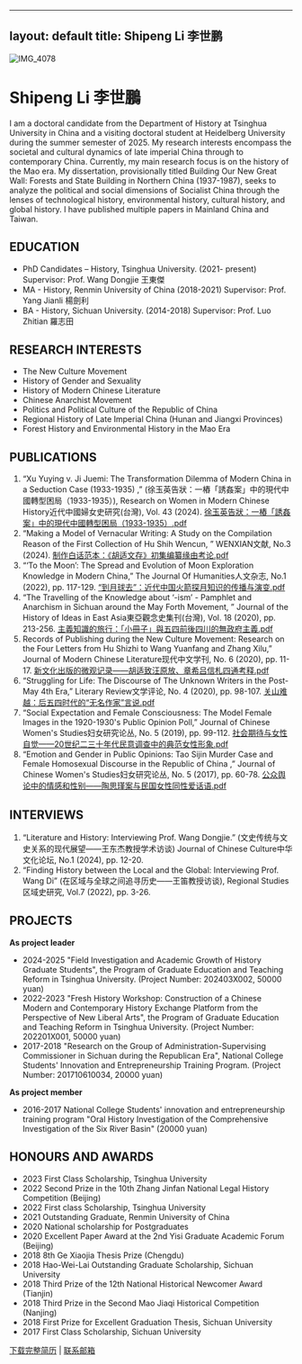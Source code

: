 <meta name="description" content="清华大学历史系博士生李世鹏的个人学术主页">
<meta name="keywords" content="Tsinghua Shipeng Li history">

---
layout: default
title: Shipeng Li 李世鹏
---

![IMG_4078](https://github.com/user-attachments/assets/3a57e688-deef-4145-b9fd-70fc38f57a0b)

# Shipeng Li 李世鵬

I am a doctoral candidate from the Department of History at Tsinghua University in China and a visiting doctoral student at Heidelberg University during the summer semester of 2025. My research interests encompass the societal and cultural dynamics of late imperial China through to contemporary China. Currently, my main research focus is on the history of the Mao era. My dissertation, provisionally titled Building Our New Great Wall: Forests and State Building in Northern China (1937-1987), seeks to analyze the political and social dimensions of Socialist China through the lenses of technological history, environmental history, cultural history, and global history. I have published multiple papers in Mainland China and Taiwan.

## EDUCATION
- PhD Candidates – History, Tsinghua University. (2021- present)        Supervisor: Prof. Wang Dongjie 王東傑
- MA - History, Renmin University of China (2018-2021)              Supervisor: Prof. Yang Jianli 楊劍利
- BA - History, Sichuan University. (2014-2018)                      Supervisor: Prof. Luo Zhitian 羅志田


## RESEARCH INTERESTS
- The New Culture Movement
- History of Gender and Sexuality
- History of Modern Chinese Literature
- Chinese Anarchist Movement
- Politics and Political Culture of the Republic of China
- Regional History of Late Imperial China (Hunan and Jiangxi Provinces)
- Forest History and Environmental History in the Mao Era


## PUBLICATIONS
1.	“Xu Yuying v. Ji Juemi: The Transformation Dilemma of Modern China in a Seduction Case (1933-1935) ,” (徐玉英告狀：一樁「誘姦案」中的現代中國轉型困局（1933-1935）), Research on Women in Modern Chinese History近代中國婦女史研究(台灣), Vol. 43 (2024). [徐玉英告狀：一樁「誘姦案」中的現代中國轉型困局（1933-1935）.pdf](https://github.com/user-attachments/files/18601665/1933-1935.pdf)
2.	“Making a Model of Vernacular Writing: A Study on the Compilation Reason of the First Collection of Hu Shih Wencun, ” WENXIAN文献, No.3 (2024). [制作白话范本：《胡适文存》初集编纂缘由考论.pdf](https://github.com/user-attachments/files/18599692/default.pdf)
3.	“‘To the Moon’: The Spread and Evolution of Moon Exploration Knowledge in Modern China,” The Journal Of Humanities人文杂志, No.1 (2022), pp. 117-129. [“到月球去”：近代中国火箭探月知识的传播与演变.pdf](https://github.com/user-attachments/files/18599694/default.pdf)
4.	“The Travelling of the Knowledge about ‘-ism’ - Pamphlet and Anarchism in Sichuan around the May Forth Movement, ” Journal of the History of Ideas in East Asia東亞觀念史集刊(台灣), Vol. 18 (2020), pp. 213-256. [主義知識的旅行：「小冊子」與五四前後四川的無政府主義.pdf](https://github.com/user-attachments/files/18599704/default.pdf)
5.	Records of Publishing during the New Culture Movement: Research on the Four Letters from Hu Shizhi to Wang Yuanfang and Zhang Xilu,” Journal of Modern Chinese Literature现代中文学刊, No. 6 (2020), pp. 11-17. [新文化出版的微观记录——胡适致汪原放、章希吕信札四通考释.pdf](https://github.com/user-attachments/files/18599707/default.pdf)
6.	“Struggling for Life: The Discourse of The Unknown Writers in the Post-May 4th Era,” Literary Review文学评论, No. 4 (2020), pp. 98-107. [关山难越：后五四时代的“无名作家”言说.pdf](https://github.com/user-attachments/files/18599711/default.pdf)
7.	“Social Expectation and Female Consciousness: The Model Female Images in the 1920-1930's Public Opinion Poll,” Journal of Chinese Women's Studies妇女研究论丛, No. 5 (2019), pp. 99-112. [社会期待与女性自觉——20世纪二三十年代民意调查中的典范女性形象.pdf](https://github.com/user-attachments/files/18599713/20.pdf)
8.	“Emotion and Gender in Public Opinions: Tao Sijin Murder Case and Female Homosexual Discourse in the Republic of China ,” Journal of Chinese Women's Studies妇女研究论丛, No. 5 (2017), pp. 60-78. [公众舆论中的情感和性别——陶思瑾案与民国女性同性爱话语.pdf](https://github.com/user-attachments/files/18599716/default.pdf)


## INTERVIEWS
1.	“Literature and History: Interviewing Prof. Wang Dongjie.” (文史传统与文史关系的现代展望——王东杰教授学术访谈) Journal of Chinese Culture中华文化论坛, No.1 (2024), pp. 12-20. 
2.	“Finding History between the Local and the Global: Interviewing Prof. Wang Di” (在区域与全球之间追寻历史——王笛教授访谈), Regional Studies区域史研究, Vol.7 (2022), pp. 3-26.


## PROJECTS
**As project leader**
- 2024-2025   "Field Investigation and Academic Growth of History Graduate Students", the Program of Graduate Education and Teaching Reform in Tsinghua University. (Project Number: 202403X002, 50000 yuan)
- 2022-2023   "Fresh History Workshop: Construction of a Chinese Modern and Contemporary History Exchange Platform from the Perspective of New Liberal Arts", the Program of Graduate Education and Teaching Reform in Tsinghua University. (Project Number: 202201X001, 50000 yuan)
- 2017-2018   "Research on the Group of Administration-Supervising Commissioner in Sichuan during the Republican Era", National College Students' Innovation and Entrepreneurship Training Program. (Project Number: 201710610034, 20000 yuan)
 
**As project member**
- 2016-2017   National College Students' innovation and entrepreneurship training program "Oral History Investigation of the Comprehensive Investigation of the Six River Basin" (20000 yuan)


## HONOURS AND AWARDS
- 2023  First Class Scholarship, Tsinghua University
- 2022  Second Prize in the 10th Zhang Jinfan National Legal History Competition (Beijing)
- 2022  First class Scholarship, Tsinghua University
- 2021  Outstanding Graduate, Renmin University of China
- 2020  National scholarship for Postgraduates
- 2020  Excellent Paper Award at the 2nd Yisi Graduate Academic Forum (Beijing)
- 2018  8th Ge Xiaojia Thesis Prize (Chengdu)
- 2018  Hao-Wei-Lai Outstanding Graduate Scholarship, Sichuan University
- 2018  Third Prize of the 12th National Historical Newcomer Award (Tianjin)
- 2018  Third Prize in the Second Mao Jiaqi Historical Competition (Nanjing)
- 2018  First Prize for Excellent Graduation Thesis, Sichuan University
- 2017  First Class Scholarship, Sichuan University


[下载完整简历]() | [联系邮箱](mailto:lsphistory@163.com![image](https://github.com/user-attachments/assets/38b59733-77a9-49af-b1b0-1e22d07610b2)
)
